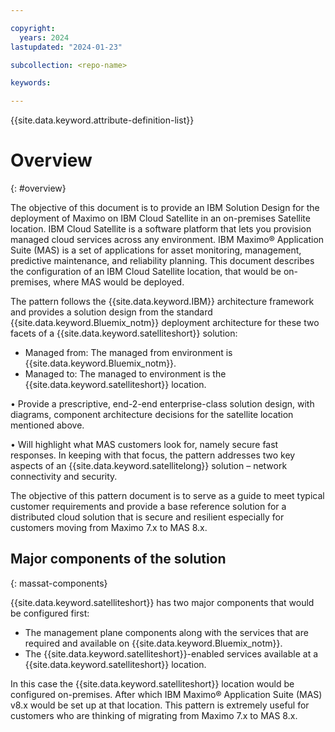 ```yaml
---

copyright:
  years: 2024
lastupdated: "2024-01-23"

subcollection: <repo-name>

keywords:

---
```


{{site.data.keyword.attribute-definition-list}}

# Overview
{: #overview}

<!-- Note to author>    THIS SHOULD BE ABOUT 10 – 15 LINES AND FOLLOW….
The objective of this pattern is to provide a solution design for……. -->

The objective of this document is to provide an IBM Solution Design for the deployment of Maximo on IBM Cloud Satellite in an on-premises Satellite location. IBM Cloud Satellite is a software platform that lets you provision managed cloud services across any environment. IBM Maximo® Application Suite (MAS) is a set of applications for asset monitoring, management, predictive maintenance, and reliability planning.
This document describes the configuration of an IBM Cloud Satellite location, that would be on-premises, where MAS would be deployed.

The pattern follows the {{site.data.keyword.IBM}} architecture framework and provides a solution design from the standard {{site.data.keyword.Bluemix_notm}} deployment architecture for these two facets of a {{site.data.keyword.satelliteshort}} solution:

- Managed from: The managed from environment is {{site.data.keyword.Bluemix_notm}}.
- Managed to: The managed to environment is the {{site.data.keyword.satelliteshort}} location.

•	Provide a prescriptive, end-2-end enterprise-class solution design, with diagrams, component architecture decisions for the satellite location mentioned above.

•	Will highlight what MAS customers look for, namely secure fast responses. In keeping with that focus, the pattern addresses two key aspects of an {{site.data.keyword.satellitelong}} solution – network connectivity and security.

The objective of this pattern document is to serve as a guide to meet typical customer requirements and provide a base reference solution for a distributed cloud solution that is secure and resilient especially for customers moving from Maximo 7.x to MAS 8.x.


## Major components of the solution
{: massat-components}

{{site.data.keyword.satelliteshort}} has two major components that would be configured first:
- The management plane components along with the services that are required and available on {{site.data.keyword.Bluemix_notm}}.
- The {{site.data.keyword.satelliteshort}}-enabled services available at a {{site.data.keyword.satelliteshort}} location.

In this case the {{site.data.keyword.satelliteshort}} location would be configured on-premises. After which IBM Maximo® Application Suite (MAS) v8.x would be set up at that location. This pattern is extremely useful for customers who are thinking of migrating from Maximo 7.x to MAS 8.x.
